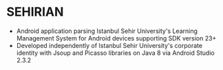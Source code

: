 # SEHIRIAN #
- Android application parsing Istanbul Sehir University's Learning Management System for Android devices supporting SDK version 23+
- Developed independently of Istanbul Sehir University's corporate identity with Jsoup and Picasso libraries on Java 8 via Android Studio 2.3.2
